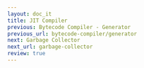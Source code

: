 ```yaml
---
layout: doc_it
title: JIT Compiler
previous: Bytecode Compiler - Generator
previous_url: bytecode-compiler/generator
next: Garbage Collector
next_url: garbage-collector
review: true
---
```

